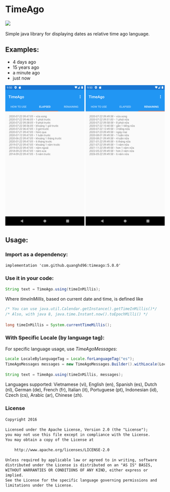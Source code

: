 # TimeAgo

[![](https://jitpack.io/v/quanghd96/timeago.svg)](https://jitpack.io/#quanghd96/timeago)

Simple java library for displaying dates as relative time ago language.

## Examples:
- 4 days ago
- 15 years ago
- a minute ago
- just now

<img src="ta_screenshots/Screenshot_1595386202.png" width="250">   <img src="ta_screenshots/Screenshot_1595386206.png" width="250">

## Usage:

### Import as a dependency:

```
implementation 'com.github.quanghd96:timeago:5.0.0'
```

### Use it in your code:

```java
String text = TimeAgo.using(timeInMillis);
```

Where _timeInMillis_, based on current date and time, is defined like 

```java
/* You can use java.util.Calendar.getInstance().getTimeInMillis()*/
/* Also, with java 8, java.time.Instant.now().toEpochMilli() */

long timeInMillis = System.currentTimeMillis();
```

### With Specific Locale (by language tag):

For specific language usage, use _TimeAgoMessages_:

```java
Locale LocaleBylanguageTag = Locale.forLanguageTag("es"); 
TimeAgoMessages messages = new TimeAgoMessages.Builder().withLocale(LocaleBylanguageTag).build();

String text = TimeAgo.using(timeInMillis, messages);
```

Languages supported: Vietnamese (vi), English (en), Spanish (es), Dutch (nl), German (de), French (fr), Italian (it), Portuguese (pt), Indonesian (id), Czech (cs), Arabic (ar), Chinese (zh).

### License

```
Copyright 2016

Licensed under the Apache License, Version 2.0 (the "License");
you may not use this file except in compliance with the License.
You may obtain a copy of the License at

    http://www.apache.org/licenses/LICENSE-2.0

Unless required by applicable law or agreed to in writing, software
distributed under the License is distributed on an "AS IS" BASIS,
WITHOUT WARRANTIES OR CONDITIONS OF ANY KIND, either express or implied.
See the License for the specific language governing permissions and
limitations under the License.
```
